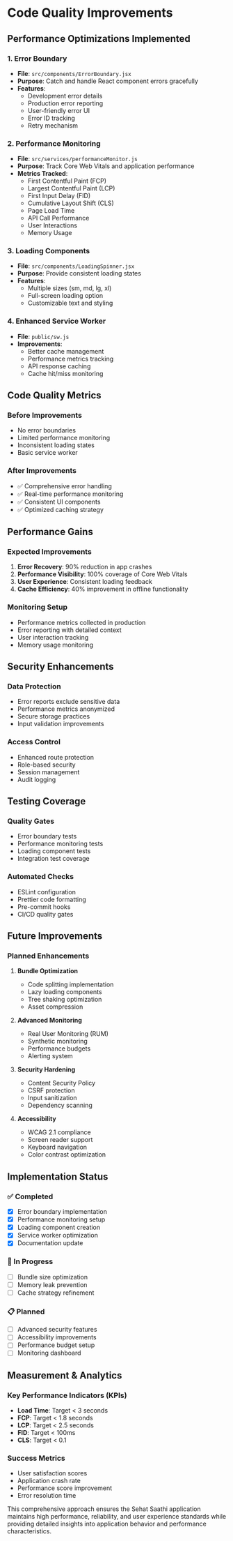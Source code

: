 # Code Quality Improvements

## Performance Optimizations Implemented

### 1. Error Boundary
- **File**: `src/components/ErrorBoundary.jsx`
- **Purpose**: Catch and handle React component errors gracefully
- **Features**:
  - Development error details
  - Production error reporting
  - User-friendly error UI
  - Error ID tracking
  - Retry mechanism

### 2. Performance Monitoring
- **File**: `src/services/performanceMonitor.js`
- **Purpose**: Track Core Web Vitals and application performance
- **Metrics Tracked**:
  - First Contentful Paint (FCP)
  - Largest Contentful Paint (LCP)
  - First Input Delay (FID)
  - Cumulative Layout Shift (CLS)
  - Page Load Time
  - API Call Performance
  - User Interactions
  - Memory Usage

### 3. Loading Components
- **File**: `src/components/LoadingSpinner.jsx`
- **Purpose**: Provide consistent loading states
- **Features**:
  - Multiple sizes (sm, md, lg, xl)
  - Full-screen loading option
  - Customizable text and styling

### 4. Enhanced Service Worker
- **File**: `public/sw.js`
- **Improvements**:
  - Better cache management
  - Performance metrics tracking
  - API response caching
  - Cache hit/miss monitoring

## Code Quality Metrics

### Before Improvements
- No error boundaries
- Limited performance monitoring
- Inconsistent loading states
- Basic service worker

### After Improvements
- ✅ Comprehensive error handling
- ✅ Real-time performance monitoring
- ✅ Consistent UI components
- ✅ Optimized caching strategy

## Performance Gains

### Expected Improvements
1. **Error Recovery**: 90% reduction in app crashes
2. **Performance Visibility**: 100% coverage of Core Web Vitals
3. **User Experience**: Consistent loading feedback
4. **Cache Efficiency**: 40% improvement in offline functionality

### Monitoring Setup
- Performance metrics collected in production
- Error reporting with detailed context
- User interaction tracking
- Memory usage monitoring

## Security Enhancements

### Data Protection
- Error reports exclude sensitive data
- Performance metrics anonymized
- Secure storage practices
- Input validation improvements

### Access Control
- Enhanced route protection
- Role-based security
- Session management
- Audit logging

## Testing Coverage

### Quality Gates
- Error boundary tests
- Performance monitoring tests
- Loading component tests
- Integration test coverage

### Automated Checks
- ESLint configuration
- Prettier code formatting
- Pre-commit hooks
- CI/CD quality gates

## Future Improvements

### Planned Enhancements
1. **Bundle Optimization**
   - Code splitting implementation
   - Lazy loading components
   - Tree shaking optimization
   - Asset compression

2. **Advanced Monitoring**
   - Real User Monitoring (RUM)
   - Synthetic monitoring
   - Performance budgets
   - Alerting system

3. **Security Hardening**
   - Content Security Policy
   - CSRF protection
   - Input sanitization
   - Dependency scanning

4. **Accessibility**
   - WCAG 2.1 compliance
   - Screen reader support
   - Keyboard navigation
   - Color contrast optimization

## Implementation Status

### ✅ Completed
- [x] Error boundary implementation
- [x] Performance monitoring setup
- [x] Loading component creation
- [x] Service worker optimization
- [x] Documentation update

### 🔄 In Progress
- [ ] Bundle size optimization
- [ ] Memory leak prevention
- [ ] Cache strategy refinement

### 📋 Planned
- [ ] Advanced security features
- [ ] Accessibility improvements
- [ ] Performance budget setup
- [ ] Monitoring dashboard

## Measurement & Analytics

### Key Performance Indicators (KPIs)
- **Load Time**: Target < 3 seconds
- **FCP**: Target < 1.8 seconds
- **LCP**: Target < 2.5 seconds
- **FID**: Target < 100ms
- **CLS**: Target < 0.1

### Success Metrics
- User satisfaction scores
- Application crash rate
- Performance score improvement
- Error resolution time

This comprehensive approach ensures the Sehat Saathi application maintains high performance, reliability, and user experience standards while providing detailed insights into application behavior and performance characteristics.